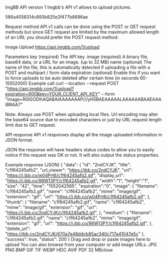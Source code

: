ImgBB
API version 1
Imgbb's API v1 allows to upload pictures.

586a4058314c893b825e2f477b8696ae


Request method
API v1 calls can be done using the POST or GET request methods but since GET request are limited by the maximum allowed length of an URL you should prefer the POST request method.

Image Upload
https://api.imgbb.com/1/upload

Parameters
key (required)
The API key.
image (required)
A binary file, base64 data, or a URL for an image. (up to 32 MB)
name (optional)
The name of the file, this is automatically detected if uploading a file with a POST and multipart / form-data
expiration (optional)
Enable this if you want to force uploads to be auto deleted after certain time (in seconds 60-15552000)
Example call
curl --location --request POST "https://api.imgbb.com/1/upload?expiration=600&key=YOUR_CLIENT_API_KEY" --form "image=R0lGODlhAQABAIAAAAAAAP///yH5BAEAAAAALAAAAAABAAEAAAIBRAA7"

Note: Always use POST when uploading local files. Url encoding may alter the base64 source due to encoded characters or just by URL request length limit due to GET request.

API response
API v1 responses display all the image uploaded information in JSON format.

JSON the response will have headers status codes to allow you to easily notice if the request was OK or not. It will also output the status properties.

Example response (JSON)
{
  "data": {
    "id": "2ndCYJK",
    "title": "c1f64245afb2",
    "url_viewer": "https://ibb.co/2ndCYJK",
    "url": "https://i.ibb.co/w04Prt6/c1f64245afb2.gif",
    "display_url": "https://i.ibb.co/98W13PY/c1f64245afb2.gif",
    "width":"1",
    "height":"1",
    "size": "42",
    "time": "1552042565",
    "expiration":"0",
    "image": {
      "filename": "c1f64245afb2.gif",
      "name": "c1f64245afb2",
      "mime": "image/gif",
      "extension": "gif",
      "url": "https://i.ibb.co/w04Prt6/c1f64245afb2.gif",
    },
    "thumb": {
      "filename": "c1f64245afb2.gif",
      "name": "c1f64245afb2",
      "mime": "image/gif",
      "extension": "gif",
      "url": "https://i.ibb.co/2ndCYJK/c1f64245afb2.gif",
    },
    "medium": {
      "filename": "c1f64245afb2.gif",
      "name": "c1f64245afb2",
      "mime": "image/gif",
      "extension": "gif",
      "url": "https://i.ibb.co/98W13PY/c1f64245afb2.gif",
    },
    "delete_url": "https://ibb.co/2ndCYJK/670a7e48ddcb85ac340c717a41047e5c"
  },
  "success": true,
  "status": 200
}
Drag and drop or paste images here to upload
You can also browse from your computer or add image URLs.
JPG PNG BMP GIF TIF WEBP HEIC AVIF PDF 32 MBclose
